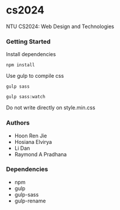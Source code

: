 # cs2024
NTU CS2024: Web Design and Technologies

### Getting Started

Install dependencies
```
npm install
```

Use gulp to compile css
```
gulp sass
```

```
gulp sass:watch
```

Do not write directly on style.min.css

### Authors
- Hoon Ren Jie
- Hosiana Elvirya
- Li Dan
- Raymond A Pradhana

### Dependencies
- npm
- gulp
- gulp-sass
- gulp-rename
